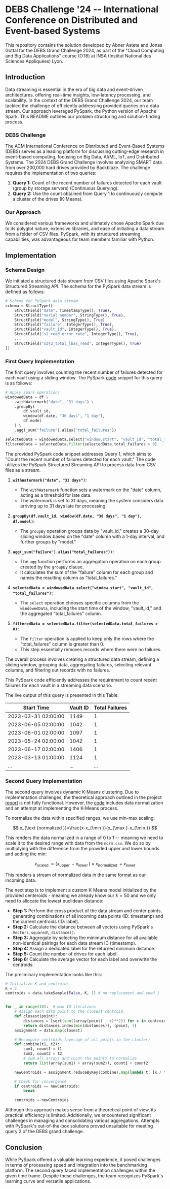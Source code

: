 # DEBS Challenge '24 -- International Conference on Distributed and Event-based Systems

This repository contains the solution developed by Abner Astete and Jonas Gottal for the DEBS Grand Challenge 2024, as part of the "Cloud Computing and Big Data Applications" course (OT6) at INSA (Institut National des Sciences Appliquées) Lyon.

## Introduction

Data streaming is essential in the era of big data and event-driven architectures, offering real-time insights, low-latency processing, and scalability. In the context of the DEBS Grand Challenge 2024, our team tackled the challenge of efficiently addressing provided queries on a data stream. Our approach leveraged PySpark, the Python version of Apache Spark. This README outlines our problem structuring and solution-finding process.

### DEBS Challenge

The ACM International Conference on Distributed and Event-Based Systems (DEBS) serves as a leading platform for discussing cutting-edge research in event-based computing, focusing on Big Data, AI/ML, IoT, and Distributed Systems. The 2024 DEBS Grand Challenge involves analyzing SMART data from over 200,000 hard drives provided by Backblaze. The challenge requires the implementation of two queries:

1. **Query 1:** Count of the recent number of failures detected for each vault (group by storage servers) (Continuous Querying).
2. **Query 2:** Use the count obtained from Query 1 to continuously compute a cluster of the drives (K-Means).

### Our Approach

We considered various frameworks and ultimately chose Apache Spark due to its polyglot nature, extensive libraries, and ease of initiating a data stream from a folder of CSV files. PySpark, with its structured streaming capabilities, was advantageous for team members familiar with Python.

## Implementation

### Schema Design

We initiated a structured data stream from CSV files using Apache Spark's Structured Streaming API. The schema for the PySpark data stream is defined as follows:

```python
# Schema for PySpark data stream
schema = StructType([
    StructField("date", TimestampType(), True),
    StructField("serial_number", StringType(), True),
    StructField("model", StringType(), True),
    StructField("failure", IntegerType(), True),
    StructField("vault_id", IntegerType(), True),
    StructField("s1_read_error_rate", IntegerType(), True),
    ...
    StructField("s242_total_lbas_read", IntegerType(), True)
])
```

### First Query Implementation
The first query involves counting the recent number of failures detected for each vault using a sliding window. The PySpark [code](https://github.com/trashpanda-ai/Cloud-Computing-and-Big-Data-Applications/blob/0f9a8f9bd469ab7449575927856e6b02cc41f358/api/all_api.py) snippet for this query is as follows:

```python
# Apply Spark operations
windowedData = df \
    .withWatermark("date", "31 days") \
    .groupBy(
        df.vault_id,
        window(df.date, "30 days", "1 day"),
        df.model
    ) \
    .agg(_sum("failure").alias("total_failures"))

selectedData = windowedData.select("window.start", "vault_id", "total_failures")
filteredData = selectedData.filter(selectedData.total_failures > 0)
```


The provided PySpark code snippet addresses Query 1, which aims to "Count the recent number of failures detected for each vault." The code utilizes the PySpark Structured Streaming API to process data from CSV files as a stream.

1. **`withWatermark("date", "31 days")`:**
   - The `withWatermark` function sets a watermark on the "date" column, acting as a threshold for late data.
   - The watermark is set to 31 days, meaning the system considers data arriving up to 31 days late for processing.

2. **`groupBy(df.vault_id, window(df.date, "30 days", "1 day"), df.model)`:**
   - The `groupBy` operation groups data by "vault_id," creates a 30-day sliding window based on the "date" column with a 1-day interval, and further groups by "model."

3. **`agg(_sum("failure").alias("total_failures"))`:**
   - The `agg` function performs an aggregation operation on each group created by the `groupBy` clause.
   - It calculates the sum of the "failure" column for each group and names the resulting column as "total_failures."

4. **`selectedData = windowedData.select("window.start", "vault_id", "total_failures")`:**
   - The `select` operation chooses specific columns from the `windowedData`, including the start time of the window, "vault_id," and the aggregated "total_failures" column.

5. **`filteredData = selectedData.filter(selectedData.total_failures > 0)`:**
   - The `filter` operation is applied to keep only the rows where the "total_failures" column is greater than 0.
   - This step essentially removes records where there were no failures.

The overall process involves creating a structured data stream, defining a sliding window, grouping data, aggregating failures, selecting relevant columns, and filtering out records with no failures.

This PySpark code efficiently addresses the requirement to count recent failures for each vault in a streaming data scenario.


The live output of this query is presented in this Table:


| Start Time           | Vault ID | Total Failures |
|----------------------|----------|----------------|
| 2023-03-31 02:00:00  | 1149     | 1              |
| 2023-06-05 02:00:00  | 1042     | 1              |
| 2023-06-01 02:00:00  | 1097     | 1              |
| 2023-05-24 02:00:00  | 1042     | 1              |
| 2023-06-17 02:00:00  | 1406     | 1              |
| 2023-03-13 01:00:00  | 1124     | 1              |
| ...                  | ...      | ...            |


### Second Query Implementation
The second query involves dynamic K-Means clustering. Due to implementation challenges, the theoretical approach outlined in the project [report](https://www.overleaf.com/read/bngdyswhtzyp#929bac) is not fully functional. However, the [code](https://github.com/trashpanda-ai/Cloud-Computing-and-Big-Data-Applications/blob/c25a31f4f10fc60293f8c88a273c3efc88915c13/DEBS%20Challenge.ipynb) includes data normalization and an attempt at implementing the K-Means process.


To normalize the data within specified ranges, we use min-max scaling:

$$
x_{\text {normalized }}=\frac{x-x_{\min }}{x_{\max }-x_{\min }}
$$

This renders the data normalized in a range of $0$ to $1$ -- meaning we need to scale it to the desired range with data from the ```norm.csv```. We do so by multiplying with the difference from the provided upper and lower bounds and adding the min:

$$
x_{\text {scaled }}=  (x_{\text {upper }} - x_{\text {lower }}) \times x_{\text {normalized }}  + x_{\text {lower }}
$$

This renders a stream of normalized data in the same format as our incoming data.

The next step is to implement a custom K-Means model initialized by the provided centeroids - meaning we already know our $k=50$ and we only need to allocate the lowest euclidean distance:

- __Step 1:__ Perform the cross product of the data stream and center points, generating combinations of all incoming data points (ID: timestamp) and the current centroids (ID: label).
- __Step 2:__ Calculate the distance between all vectors using PySpark's ```Vectors.squared\_distance()```.
- __Step 3:__ Aggregate by selecting the minimum distance for all available non-identical pairings for each data stream ID (timestamp).
- __Step 4:__ Assign a dedicated label for the returned minimum distance.
- __Step 5:__ Count the number of drives for each label.
- __Step 6:__ Calculate the average vector for each label and overwrite the centroids.

The preliminary implementation looks like this:

```python
# Initialize K and centroids
K = 3
centroids = data.takeSample(False, K, 1) # no replacement and seed 1


for _ in range(10):  # max 10 iterations
    # Assign each data point to the closest centroid 
    def closest(point):
        distances = [sqrt(sum((array(point) - c)**2)) for c in centroids]
        return distances.index(min(distances)), (point, 1)
    assignment = data.map(closest)

    # Recompute centroids (average of all points in the cluster)
    def combine(t1, t2):
        sum1, count1 = t1
        sum2, count2 = t2
        # sum all arrays and count the points to normalize
        return list(array(sum1) + array(sum2)), count1 + count2

    newCentroids = assignment.reduceByKey(combine).map(lambda t: [x / t[1][1] for x in t[1][0]]).collect()

    # Check for convergence
    if centroids == newCentroids:
        break

    centroids = newCentroids
```

Although this approach makes sense from a theoretical point of view, its practical efficiency is limited. Additionally, we encountered significant challenges in managing and consolidating various aggregations. Attempts with PySpark's out-of-the-box solutions proved unsuitable for meeting query 2 of the DEBS grand challenge.

## Conclusion
While PySpark offered a valuable learning experience, it posed challenges in terms of processing speed and integration into the benchmarking platform. The second query faced implementation challenges within the given time frame. Despite these challenges, the team recognizes PySpark's learning curve and versatile applications.
